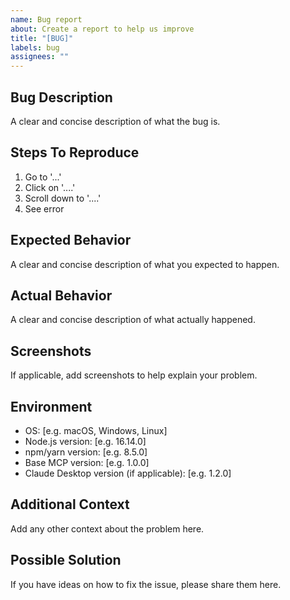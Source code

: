 ```yaml
---
name: Bug report
about: Create a report to help us improve
title: "[BUG]"
labels: bug
assignees: ""
---
```


## Bug Description

A clear and concise description of what the bug is.

## Steps To Reproduce

1. Go to '...'
2. Click on '....'
3. Scroll down to '....'
4. See error

## Expected Behavior

A clear and concise description of what you expected to happen.

## Actual Behavior

A clear and concise description of what actually happened.

## Screenshots

If applicable, add screenshots to help explain your problem.

## Environment

- OS: [e.g. macOS, Windows, Linux]
- Node.js version: [e.g. 16.14.0]
- npm/yarn version: [e.g. 8.5.0]
- Base MCP version: [e.g. 1.0.0]
- Claude Desktop version (if applicable): [e.g. 1.2.0]

## Additional Context

Add any other context about the problem here.

## Possible Solution

If you have ideas on how to fix the issue, please share them here.
